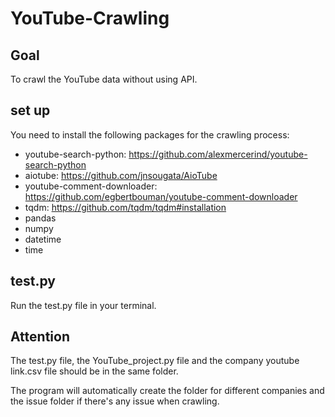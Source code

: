 # YouTube-Crawling

## Goal
To crawl the YouTube data without using API.

## set up
You need to install the following packages for the crawling process:
- youtube-search-python: https://github.com/alexmercerind/youtube-search-python
- aiotube: https://github.com/jnsougata/AioTube
- youtube-comment-downloader: https://github.com/egbertbouman/youtube-comment-downloader
- tqdm: https://github.com/tqdm/tqdm#installation
- pandas
- numpy
- datetime
- time

## test.py
Run the test.py file in your terminal.

## Attention
The test.py file, the YouTube_project.py file and the company youtube link.csv file should be in the same folder.

The program will automatically create the folder for different companies and the issue folder if there's any issue when crawling.
